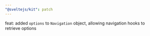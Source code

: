 ```yaml
---
"@sveltejs/kit": patch
---
```


feat: added `options` to `Navigation` object, allowing navigation hooks to retrieve options
